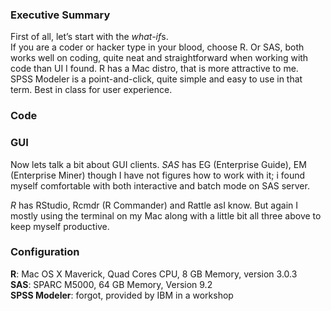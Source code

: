 ### Executive Summary
First of all, let’s start with the *what-if*s.   
If you are a coder or hacker type in your blood, choose R.  Or SAS, both works well on coding, quite neat and straightforward when working with code than UI I found. R has a Mac distro, that is more attractive to me.     
SPSS Modeler is a point-and-click, quite simple and easy to use in that term. Best in class for user experience.

### Code

### GUI
Now lets talk a bit about GUI clients. *SAS* has EG (Enterprise Guide), EM (Enterprise Miner) though I have not figures how to work with it; i found myself comfortable with both interactive and batch mode on SAS server. 

*R* has RStudio, Rcmdr (R Commander) and Rattle asI know. But again I mostly using the terminal on my Mac along with a little bit all three above to keep myself productive. 

### Configuration
**R**: Mac OS X Maverick, Quad Cores CPU, 8 GB Memory, version 3.0.3  
**SAS**: SPARC M5000, 64 GB Memory, Version 9.2  
**SPSS Modeler**: forgot, provided by IBM in a workshop
